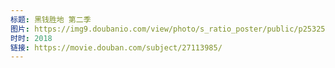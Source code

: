 ```yaml
---
标题: 黑钱胜地 第二季
图片: https://img9.doubanio.com/view/photo/s_ratio_poster/public/p2532573565.jpg
时时: 2018
链接: https://movie.douban.com/subject/27113985/
---
```

